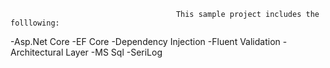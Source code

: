                                          This sample project includes the folllowing:

 
 
 
-Asp.Net Core
-EF Core
-Dependency Injection
-Fluent Validation
-Architectural Layer
-MS Sql
-SeriLog

